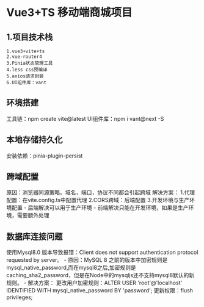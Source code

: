 # Vue3+TS 移动端商城项目
## 1.项目技术栈
    1.vue3+vite+ts
    2.vue-router4
    3.Pinia状态管理工具
    4.less css预编译
    5.axios请求封装
    6.UI组件库：vant


## 环境搭建
工具链：npm create vite@latest
UI组件库：npm i vant@next -S 

## 本地存储持久化
安装依赖：pinia-plugin-persist

## 跨域配置
原因：浏览器同源策略。域名，端口，协议不同都会引起跨域
解决方案：
1.代理配置：在vite.config.ts中配置代理
2.CORS跨域：后端配置
3.开发环境与生产环境配置
    - 后端解决可以用于生产环境
    - 前端解决只能在开发环境，如果是生产环境，需要额外处理
  
## 数据库连接问题
使用Mysql8.0 版本导致报错：Client does not support authentication protocol requested by server。
    - 原因：MySQL 8 之前的版本中加密规则是mysql_native_password,而在mysql8之后,加密规则是caching_sha2_password，但是在Node中的mysqljs还不支持mysql8默认的新规则。
    - 解决方案：
       更改用户加密规则：ALTER USER 'root'@'localhost' IDENTIFIED WITH mysql_native_password BY 'password';
       更新权限：flush privileges;

